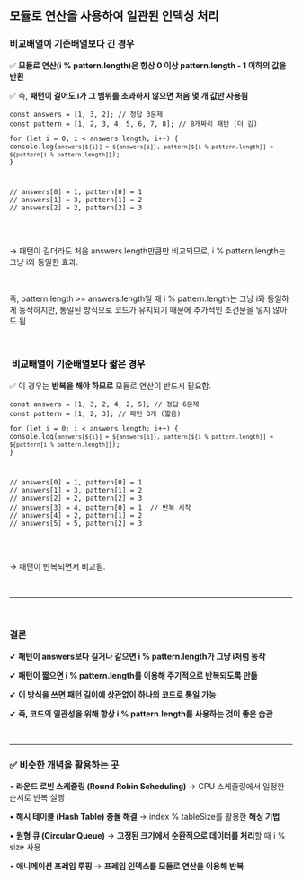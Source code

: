 <h2 data-ke-size="size26">모듈로 연산을 사용하여 일관된 인덱싱 처리</h2>
<h3 data-ke-size="size23"><b>  </b>비교배열이 기준배열보다 긴 경우</h3>
<p data-ke-size="size16"><span>✅ </span><b>모듈로 연산(i % pattern.length)은 항상 0 이상 pattern.length - 1 이하의 값을 반환</b></p>
<p data-ke-size="size16"><span>✅ 즉, </span><b>패턴이 길어도 i가 그 범위를 초과하지 않으면 처음 몇 개 값만 사용됨</b></p>
<pre id="code_1740198450605" class="javascript" data-ke-language="javascript" data-ke-type="codeblock"><code>const answers = [1, 3, 2]; // 정답 3문제
const pattern = [1, 2, 3, 4, 5, 6, 7, 8]; // 8개짜리 패턴 (더 김)
<p>for (let i = 0; i &lt; answers.length; i++) {
console.log(<code>answers[${i}] = ${answers[i]}, pattern[${i % pattern.length}] = ${pattern[i % pattern.length]}</code>);
}</p>
<p>// answers[0] = 1, pattern[0] = 1
// answers[1] = 3, pattern[1] = 2
// answers[2] = 2, pattern[2] = 3</code></pre></p>
<p data-ke-size="size16">&nbsp;</p>
<p data-ke-size="size16"><span>&rarr; </span>패턴이 길더라도 처음 answers.length만큼만 비교되므로, i % pattern.length는 그냥 i와 동일한 효과<span>.</span></p>
<p data-ke-size="size16">&nbsp;</p>
<p data-ke-size="size16"><span>  </span>즉, pattern.length &gt;= answers.length일 때 i % pattern.length는 그냥 i와 동일하게 동작하지만, 통일된 방식으로 코드가 유지되기 때문에 추가적인 조건문을 넣지 않아도 됨</p>
<p data-ke-size="size16">&nbsp;</p>
<h3 style="color: #000000; text-align: start;" data-ke-size="size23"><b> <span>&nbsp;</span></b>비교배열이 기준배열보다 짧은 경우</h3>
<p data-ke-size="size16">✅ 이 경우는 <span><b>반복을 해야 하므로</b></span> 모듈로 연산이 반드시 필요함.</p>
<pre id="code_1740198623582" class="javascript" data-ke-language="javascript" data-ke-type="codeblock"><code>const answers = [1, 3, 2, 4, 2, 5]; // 정답 6문제
const pattern = [1, 2, 3]; // 패턴 3개 (짧음)
<p>for (let i = 0; i &lt; answers.length; i++) {
console.log(<code>answers[${i}] = ${answers[i]}, pattern[${i % pattern.length}] = ${pattern[i % pattern.length]}</code>);
}</p>
<p>// answers[0] = 1, pattern[0] = 1
// answers[1] = 3, pattern[1] = 2
// answers[2] = 2, pattern[2] = 3
// answers[3] = 4, pattern[0] = 1  // 반복 시작
// answers[4] = 2, pattern[1] = 2
// answers[5] = 5, pattern[2] = 3</code></pre></p>
<p data-ke-size="size16">&nbsp;</p>
<p data-ke-size="size16">&rarr; 패턴이 반복되면서 비교됨.</p>
<p data-ke-size="size16">&nbsp;</p>
<hr contenteditable="false" data-ke-type="horizontalRule" data-ke-style="style2" />
<p data-ke-size="size16">&nbsp;</p>
<h3 data-ke-size="size23"><b>  결론</b><b></b></h3>
<p data-ke-size="size16"><span>✔ </span><b>패턴이 answers보다 길거나 같으면 i % pattern.length가 그냥 i처럼 동작</b></p>
<p data-ke-size="size16"><span>✔ </span><b>패턴이 짧으면 i % pattern.length를 이용해 주기적으로 반복되도록 만듦</b></p>
<p data-ke-size="size16"><span>✔ </span><b>이 방식을 쓰면 패턴 길이에 상관없이 하나의 코드로 통일 가능</b></p>
<p data-ke-size="size16"><span>✔ </span><b>즉, 코드의 일관성을 위해 항상 i % pattern.length를 사용하는 것이 좋은 습관</b><span>  </span></p>
<p data-ke-size="size16">&nbsp;</p>
<hr contenteditable="false" data-ke-type="horizontalRule" data-ke-style="style2" />
<h3 data-ke-size="size23"><b>✅ 비슷한 개념을 활용하는 곳</b></h3>
<p data-ke-size="size16"><span><span> </span>&bull;<span> </span></span><b>라운드 로빈 스케줄링 (Round Robin Scheduling)</b><span> &rarr; CPU 스케줄링에서 일정한 순서로 반복 실행</span></p>
<p data-ke-size="size16"><span><span> </span>&bull;<span> </span></span><b>해시 테이블 (Hash Table) 충돌 해결</b><span> &rarr; </span><span>index % tableSize</span><span>를 활용한 </span><b>해싱 기법</b></p>
<p data-ke-size="size16"><span><span> </span>&bull;<span> </span></span><b>원형 큐 (Circular Queue)</b><span> &rarr; </span><b>고정된 크기에서 순환적으로 데이터를 처리</b><span>할 때 </span><span>i % size</span><span> 사용</span></p>
<p data-ke-size="size16"><span><span> </span>&bull;<span> </span></span><b>애니메이션 프레임 루핑</b><span> &rarr; </span><b>프레임 인덱스를 모듈로 연산을 이용해 반복</b></p>